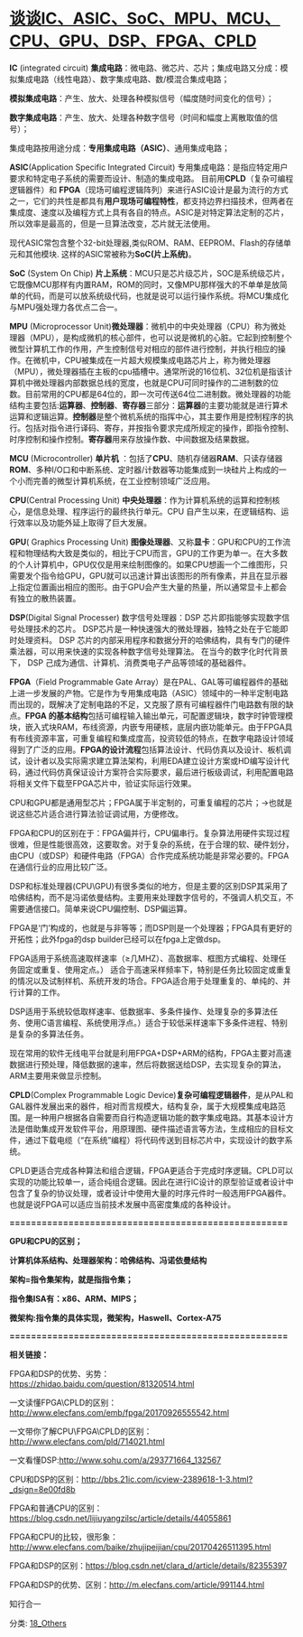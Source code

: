 # [谈谈IC、ASIC、SoC、MPU、MCU、CPU、GPU、DSP、FPGA、CPLD](https://www.cnblogs.com/grooovvve/p/11604016.html)



**IC** (integrated circuit) **集成电路**：微电路、微芯片、芯片；集成电路又分成：模拟集成电路（线性电路）、数字集成电路、数/模混合集成电路；

**模拟集成电路**：产生、放大、处理各种模拟信号（幅度随时间变化的信号）；

**数字集成电路**：产生、放大、处理各种数字信号（时间和幅度上离散取值的信号）；

集成电路按用途分成：**专用集成电路（ASIC）**、通用集成电路；

**ASIC**(Application Specific Integrated Circuit) 专用集成电路：是指应特定用户要求和特定电子系统的需要而设计、制造的集成电路。 目前用**CPLD**（复杂可编程逻辑器件）和 **FPGA**（现场可编程逻辑阵列）来进行ASIC设计是最为流行的方式之一，它们的共性是都具有**用户现场可编程特性**，都支持边界扫描技术，但两者在集成度、速度以及编程方式上具有各自的特点。ASIC是对特定算法定制的芯片，所以效率是最高的，但是一旦算法改变，芯片就无法使用。

现代ASIC常包含整个32-bit处理器,类似ROM、RAM、EEPROM、Flash的存储单元和其他模块. 这样的ASIC常被称为**SoC(片上系统)**。

**SoC** (System On Chip) **片上系统**：MCU只是芯片级芯片，SOC是系统级芯片，它既像MCU那样有内置RAM，ROM的同时，又像MPU那样强大的不单单是放简单的代码，而是可以放系统级代码，也就是说可以运行操作系统。将MCU集成化与MPU强处理力各优点二合一。

**MPU** (Microprocessor Unit)**微处理器**：微机中的中央处理器（CPU）称为微处理器（MPU），是构成微机的核心部件，也可以说是微机的心脏。它起到控制整个微型计算机工作的作用，产生控制信号对相应的部件进行控制，并执行相应的操作。在微机中，CPU被集成在一片超大规模集成电路芯片上，称为微处理器（MPU），微处理器插在主板的cpu插槽中。通常所说的16位机、32位机是指该计算机中微处理器内部数据总线的宽度，也就是CPU可同时操作的二进制数的位数。目前常用的CPU都是64位的，即一次可传送64位二进制数。微处理器的功能结构主要包括:**运算器**、**控制器**、**寄存器**三部分：**运算器**的主要功能就是进行算术运算和逻辑运算。**控制器**是整个微机系统的指挥中心，其主要作用是控制程序的执行。包括对指令进行译码、寄存，并按指令要求完成所规定的操作，即指令控制、时序控制和操作控制。**寄存器**用来存放操作数、中间数据及结果数据。

**MCU** (Microcontroller) **单片机** ：包括了**CPU**、随机存储器**RAM**、只读存储器**ROM**、多种I/O口和中断系统、定时器/计数器等功能集成到一块硅片上构成的一个小而完善的微型计算机系统，在工业控制领域广泛应用。

**CPU**(Central Processing Unit) **中央处理器**：作为计算机系统的运算和控制核心，是信息处理、程序运行的最终执行单元。CPU 自产生以来，在逻辑结构、运行效率以及功能外延上取得了巨大发展。

**GPU**( Graphics Processing Unit) **图像处理器**、又称**显卡**：GPU和CPU的工作流程和物理结构大致是类似的，相比于CPU而言，GPU的工作更为单一。在大多数的个人计算机中，GPU仅仅是用来绘制图像的。如果CPU想画一个二维图形，只需要发个指令给GPU，GPU就可以迅速计算出该图形的所有像素，并且在显示器上指定位置画出相应的图形。由于GPU会产生大量的热量，所以通常显卡上都会有独立的散热装置。

**DSP**(Digital Signal Processer) 数字信号处理器：DSP 芯片即指能够实现数字信号处理技术的芯片。 DSP芯片是一种快速强大的微处理器，独特之处在于它能即时处理资料。 DSP 芯片的内部采用程序和数据分开的哈佛结构，具有专门的硬件乘法器，可以用来快速的实现各种数字信号处理算法。 在当今的数字化时代背景下， DSP 己成为通信、计算机、消费类电子产品等领域的基础器件。

**FPGA**（Field Programmable Gate Array）是在PAL、GAL等可编程器件的基础上进一步发展的产物。它是作为专用集成电路（ASIC）领域中的一种半定制电路而出现的，既解决了定制电路的不足，又克服了原有可编程器件门电路数有限的缺点。**FPGA 的基本结构**包括可编程输入输出单元，可配置逻辑块，数字时钟管理模块，嵌入式块RAM，布线资源，内嵌专用硬核，底层内嵌功能单元。由于FPGA具有布线资源丰富，可重复编程和集成度高，投资较低的特点，在数字电路设计领域得到了广泛的应用。**FPGA的设计流程**包括算法设计、代码仿真以及设计、板机调试，设计者以及实际需求建立算法架构，利用EDA建立设计方案或HD编写设计代码，通过代码仿真保证设计方案符合实际要求，最后进行板级调试，利用配置电路将相关文件下载至FPGA芯片中，验证实际运行效果。

 

 

CPU和GPU都是通用型芯片；FPGA属于半定制的，可重复编程的芯片；->也就是说这些芯片适合进行算法验证调试用，方便修改。

 

FPGA和CPU的区别在于：FPGA偏并行，CPU偏串行。复杂算法用硬件实现过程很难，但是性能很高效，这要取舍。对于复杂的系统，在于合理的软、硬件划分，由CPU（或DSP）和硬件电路（FPGA）合作完成系统功能是非常必要的。FPGA在通信行业的应用比较广泛。

 

DSP和标准处理器(CPU\GPU)有很多类似的地方，但是主要的区别DSP其采用了哈佛结构，而不是冯诺依曼结构。主要用来处理数字信号的，不强调人机交互，不需要通信接口。简单来说CPU偏控制、DSP偏运算。

 

FPGA是‘门’构成的，也就是与非等等；而DSP则是一个处理器；FPGA具有更好的开拓性；此外fpga的dsp builder已经可以在fpga上定做dsp。

FPGA适用于系统高速取样速率（≥几MHZ）、高数据率、框图方式编程、处理任务固定或重复、使用定点。） 适合于高速采样频率下，特别是任务比较固定或重复的情况以及试制样机、系统开发的场合。FPGA适合用于处理重复的、单纯的、并行计算的工作。

DSP适用于系统较低取样速率、低数据率、多条件操作、处理复杂的多算法任务、使用C语言编程、系统使用浮点。）适合于较低采样速率下多条件进程、特别是复杂的多算法任务。

现在常用的软件无线电平台就是利用FPGA+DSP+ARM的结构，FPGA主要对高速数据进行预处理，降低数据的速率，然后将数据送给DSP，去实现复杂的算法，ARM主要用来做显示控制。

 

**CPLD**(Complex Programmable Logic Device)**复杂可编程逻辑器件**，是从PAL和GAL器件发展出来的器件，相对而言规模大，结构复杂，属于大规模集成电路范围。是一种用户根据各自需要而自行构造逻辑功能的数字集成电路。其基本设计方法是借助集成开发软件平台，用原理图、硬件描述语言等方法，生成相应的目标文件，通过下载电缆（“在系统”编程）将代码传送到目标芯片中，实现设计的数字系统。

CPLD更适合完成各种算法和组合逻辑，FPGA更适合于完成时序逻辑。CPLD可以实现的功能比较单一，适合纯组合逻辑。因此在进行IC设计的原型验证或者设计中包含了复杂的协议处理，或者设计中使用大量的时序元件时一般选用FPGA器件。也就是说FPGA可以适应当前技术发展中高密度集成的各种设计。

**====================================================**

**GPU和CPU的区别；**

**计算机体系结构、处理器架构：哈佛结构、冯诺依曼结构**

**架构=指令集架构，就是指指令集；**

**指令集ISA有：x86、ARM、MIPS；**

**微架构:指令集的具体实现，微架构，Haswell、Cortex-A75**

**====================================================**

**相关链接：**

FPGA和DSP的优势、劣势：<https://zhidao.baidu.com/question/81320514.html>

一文读懂FPGA\CPLD的区别：<http://www.elecfans.com/emb/fpga/20170926555542.html>

一文带你了解CPU\FPGA\CPLD的区别：<http://www.elecfans.com/pld/714021.html>

一文看懂DSP:<http://www.sohu.com/a/293771664_132567>

CPU和DSP的区别：<http://bbs.21ic.com/icview-2389618-1-3.html?_dsign=8e00fd8b>

FPGA和普通CPU的区别：<https://blog.csdn.net/lijiuyangzilsc/article/details/44055861>

FPGA和CPU的比较，很形象：<http://www.elecfans.com/baike/zhujipeijian/cpu/20170426511395.html>

FPGA和DSP的区别：<https://blog.csdn.net/clara_d/article/details/82355397>

FPGA和DSP的优势、区别：<http://m.elecfans.com/article/991144.html>

 

知行合一



分类: [18_Others](https://www.cnblogs.com/grooovvve/category/1309073.html)